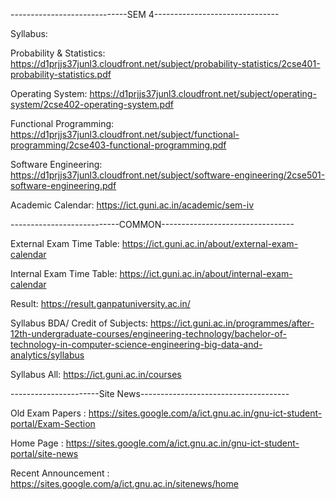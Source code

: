 -----------------------------SEM 4-------------------------------

Syllabus:
  
  Probability & Statistics: https://d1prjjs37junl3.cloudfront.net/subject/probability-statistics/2cse401-probability-statistics.pdf
  
  Operating System: https://d1prjjs37junl3.cloudfront.net/subject/operating-system/2cse402-operating-system.pdf
  
  Functional Programming: https://d1prjjs37junl3.cloudfront.net/subject/functional-programming/2cse403-functional-programming.pdf
  
  Software Engineering: https://d1prjjs37junl3.cloudfront.net/subject/software-engineering/2cse501-software-engineering.pdf
  

Academic Calendar:
https://ict.guni.ac.in/academic/sem-iv

---------------------------COMMON---------------------------------

External Exam Time Table: 
https://ict.guni.ac.in/about/external-exam-calendar

Internal Exam Time Table:
https://ict.guni.ac.in/about/internal-exam-calendar

Result:
https://result.ganpatuniversity.ac.in/

Syllabus BDA/ Credit of Subjects:
https://ict.guni.ac.in/programmes/after-12th-undergraduate-courses/engineering-technology/bachelor-of-technology-in-computer-science-engineering-big-data-and-analytics/syllabus

Syllabus All:
https://ict.guni.ac.in/courses


----------------------Site News-------------------------------------

Old Exam Papers :
https://sites.google.com/a/ict.gnu.ac.in/gnu-ict-student-portal/Exam-Section

Home Page : 
https://sites.google.com/a/ict.gnu.ac.in/gnu-ict-student-portal/site-news

Recent Announcement :
https://sites.google.com/a/ict.gnu.ac.in/sitenews/home
